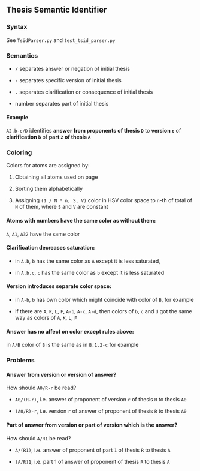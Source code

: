 ## Thesis Semantic Identifier

### Syntax

See `TsidParser.py` and `test_tsid_parser.py`

### Semantics

- `/` separates answer or negation of initial thesis

- `-` separates specific version of initial thesis

- `.` separates clarification or consequence of initial thesis

- number separates part of initial thesis

#### Example

`A2.b-c/D` identifies **answer from proponents of thesis `D`** to **version `c`** of **clarification `b`** of **part `2` of thesis `A`**

### Coloring

Colors for atoms are assigned by:

1. Obtaining all atoms used on page

2. Sorting them alphabetically

3. Assigning `(1 / N * n, S, V)` color in HSV color space to `n`-th of total of `N` of them, where `S` and `V` are constant

#### Atoms with numbers have the same color as without them:

`A`, `A1`, `A32` have the same color

#### Clarification decreases saturation:

- in `A.b`, `b` has the same color as `A` except it is less saturated,

- in `A.b.c`, `c` has the same color as `b` except it is less saturated

#### Version introduces separate color space:

- in `A-b`, `b` has own color which might coincide with color of `B`, for example

- if there are `A`, `K`, `L`, `F`, `A-b`, `A-c`, `A-d`, then colors of `b`, `c` and `d` got the same way as colors of `A`, `K`, `L`, `F`

#### Answer has no affect on color except rules above:

in `A/B` color of `B` is the same as in `B.1.2-c` for example

### Problems

#### Answer from version or version of answer?

How should `A0/R-r` be read?

- `A0/(R-r)`, i.e. answer of proponent of version `r` of thesis `R` to thesis `A0`

- `(A0/R)-r`, i.e. version `r` of answer of proponent of thesis `R` to thesis `A0`

#### Part of answer from version or part of version which is the answer?

How should `A/R1` be read?

- `A/(R1)`, i.e. answer of proponent of part `1` of thesis `R` to thesis `A`

- `(A/R)1`, i.e. part 1 of answer of proponent of thesis `R` to thesis `A`
